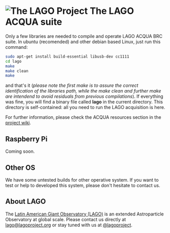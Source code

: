 # ![The LAGO Project](http://lagoproject.org/images/lago-logo-90.png "The LAGO Project") The LAGO ACQUA suite


Only a few libraries are needed to compile and operate LAGO ACQUA BRC suite. In ubuntu (recomended) and other debian based Linux, just run this command:

```bash
sudo apt-get install build-essential libusb-dev cc1111
cd lago
make
make clean
make
```
and that's it (*please note the first make is to assure the correct identification of the libraries path, while the make clean and further make are intendend to avoid residuals from previous compilations*). If everything was fine, you will find a binary file called **lago** in the current directory. This directory is self-contained: all you need to run the LAGO acquisition is here.

For further information, please check the ACQUA resources section in the [project wiki](http://wiki.lagoproject.org).

## Raspberry Pi

Coming soon.

## Other OS

We have some untested builds for other operative system. If you want to test or help to developed this system, please don't hesitate to contact us.

## About LAGO

The [Latin American Giant Observatory (LAGO)](http://lagoproject.org) is an extended Astroparticle Observatory at global scale. Please contact us directly at [lago@lagoproject.org](mailto:lago@lagoproject.org) or stay tuned with us at [@lagoproject](https://twitter.com/lagoproject).
